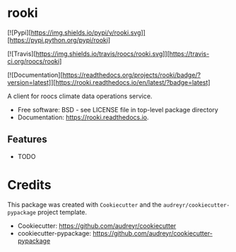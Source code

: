 # rooki


[![Pypi][https://img.shields.io/pypi/v/rooki.svg]][https://pypi.python.org/pypi/rooki]

[![Travis][https://img.shields.io/travis/roocs/rooki.svg]][https://travis-ci.org/roocs/rooki]

[![Documentation][https://readthedocs.org/projects/rooki/badge/?version=latest]][https://rooki.readthedocs.io/en/latest/?badge=latest]




A client for roocs climate data operations service.


* Free software: BSD - see LICENSE file in top-level package directory
* Documentation: https://rooki.readthedocs.io.


## Features

* TODO

# Credits

This package was created with `Cookiecutter` and the `audreyr/cookiecutter-pypackage` project template.

 * Cookiecutter: https://github.com/audreyr/cookiecutter
 * cookiecutter-pypackage: https://github.com/audreyr/cookiecutter-pypackage
